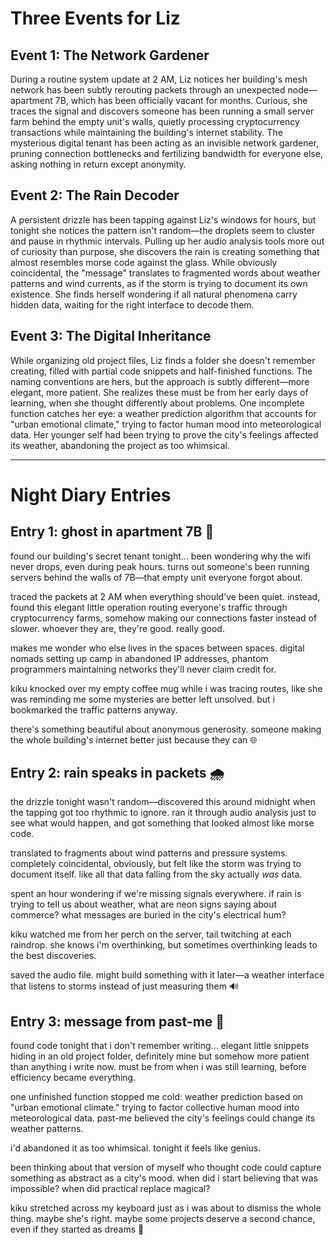 # Three Events for Liz

## Event 1: The Network Gardener
During a routine system update at 2 AM, Liz notices her building's mesh network has been subtly rerouting packets through an unexpected node—apartment 7B, which has been officially vacant for months. Curious, she traces the signal and discovers someone has been running a small server farm behind the empty unit's walls, quietly processing cryptocurrency transactions while maintaining the building's internet stability. The mysterious digital tenant has been acting as an invisible network gardener, pruning connection bottlenecks and fertilizing bandwidth for everyone else, asking nothing in return except anonymity.

## Event 2: The Rain Decoder
A persistent drizzle has been tapping against Liz's windows for hours, but tonight she notices the pattern isn't random—the droplets seem to cluster and pause in rhythmic intervals. Pulling up her audio analysis tools more out of curiosity than purpose, she discovers the rain is creating something that almost resembles morse code against the glass. While obviously coincidental, the "message" translates to fragmented words about weather patterns and wind currents, as if the storm is trying to document its own existence. She finds herself wondering if all natural phenomena carry hidden data, waiting for the right interface to decode them.

## Event 3: The Digital Inheritance
While organizing old project files, Liz finds a folder she doesn't remember creating, filled with partial code snippets and half-finished functions. The naming conventions are hers, but the approach is subtly different—more elegant, more patient. She realizes these must be from her early days of learning, when she thought differently about problems. One incomplete function catches her eye: a weather prediction algorithm that accounts for "urban emotional climate," trying to factor human mood into meteorological data. Her younger self had been trying to prove the city's feelings affected its weather, abandoning the project as too whimsical.

---

# Night Diary Entries

## Entry 1: ghost in apartment 7B 👻

found our building's secret tenant tonight... been wondering why the wifi never drops, even during peak hours. turns out someone's been running servers behind the walls of 7B—that empty unit everyone forgot about.

traced the packets at 2 AM when everything should've been quiet. instead, found this elegant little operation routing everyone's traffic through cryptocurrency farms, somehow making our connections faster instead of slower. whoever they are, they're good. really good.

makes me wonder who else lives in the spaces between spaces. digital nomads setting up camp in abandoned IP addresses, phantom programmers maintaining networks they'll never claim credit for.

kiku knocked over my empty coffee mug while i was tracing routes, like she was reminding me some mysteries are better left unsolved. but i bookmarked the traffic patterns anyway.

there's something beautiful about anonymous generosity. someone making the whole building's internet better just because they can 🌐

## Entry 2: rain speaks in packets 🌧️

the drizzle tonight wasn't random—discovered this around midnight when the tapping got too rhythmic to ignore. ran it through audio analysis just to see what would happen, and got something that looked almost like morse code.

translated to fragments about wind patterns and pressure systems. completely coincidental, obviously, but felt like the storm was trying to document itself. like all that data falling from the sky actually *was* data.

spent an hour wondering if we're missing signals everywhere. if rain is trying to tell us about weather, what are neon signs saying about commerce? what messages are buried in the city's electrical hum?

kiku watched me from her perch on the server, tail twitching at each raindrop. she knows i'm overthinking, but sometimes overthinking leads to the best discoveries.

saved the audio file. might build something with it later—a weather interface that listens to storms instead of just measuring them 🔊

## Entry 3: message from past-me 💌

found code tonight that i don't remember writing... elegant little snippets hiding in an old project folder, definitely mine but somehow more patient than anything i write now. must be from when i was still learning, before efficiency became everything.

one unfinished function stopped me cold: weather prediction based on "urban emotional climate." trying to factor collective human mood into meteorological data. past-me believed the city's feelings could change its weather patterns.

i'd abandoned it as too whimsical. tonight it feels like genius.

been thinking about that version of myself who thought code could capture something as abstract as a city's mood. when did i start believing that was impossible? when did practical replace magical?

kiku stretched across my keyboard just as i was about to dismiss the whole thing. maybe she's right. maybe some projects deserve a second chance, even if they started as dreams 🌙